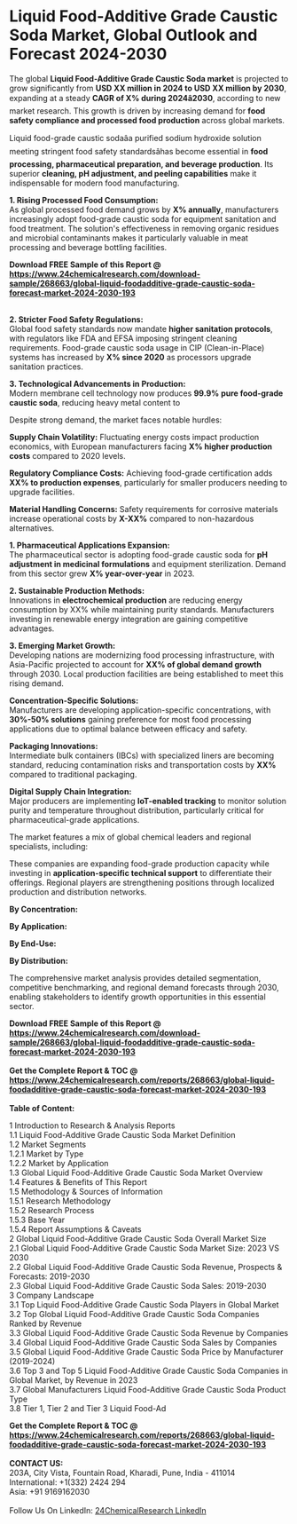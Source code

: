 <h1>Liquid Food-Additive Grade Caustic Soda Market, Global Outlook and Forecast 2024-2030</h1><p>The global <strong>Liquid Food-Additive Grade Caustic Soda market</strong> is projected to grow significantly from <strong>USD XX million in 2024 to USD XX million by 2030</strong>, expanding at a steady <strong>CAGR of X% during 2024â2030</strong>, according to new market research. This growth is driven by increasing demand for <strong>food safety compliance and processed food production</strong> across global markets.</p><p>Liquid food-grade caustic sodaâa purified sodium hydroxide solution meeting stringent food safety standardsâhas become essential in <strong>food processing, pharmaceutical preparation, and beverage production</strong>. Its superior <strong>cleaning, pH adjustment, and peeling capabilities</strong> make it indispensable for modern food manufacturing.</p><p><strong>1. Rising Processed Food Consumption:</strong><br>
As global processed food demand grows by <strong>X% annually</strong>, manufacturers increasingly adopt food-grade caustic soda for equipment sanitation and food treatment. The solution's effectiveness in removing organic residues and microbial contaminants makes it particularly valuable in meat processing and beverage bottling facilities.</p><div><b>Download FREE Sample of this Report @ 
            <a href="https://www.24chemicalresearch.com/download-sample/268663/global-liquid-foodadditive-grade-caustic-soda-forecast-market-2024-2030-193">
            https://www.24chemicalresearch.com/download-sample/268663/global-liquid-foodadditive-grade-caustic-soda-forecast-market-2024-2030-193</a></b></div><br><p><strong>2. Stricter Food Safety Regulations:</strong><br>
Global food safety standards now mandate <strong>higher sanitation protocols</strong>, with regulators like FDA and EFSA imposing stringent cleaning requirements. Food-grade caustic soda usage in CIP (Clean-in-Place) systems has increased by <strong>X% since 2020</strong> as processors upgrade sanitation practices.</p><p><strong>3. Technological Advancements in Production:</strong><br>
Modern membrane cell technology now produces <strong>99.9% pure food-grade caustic soda</strong>, reducing heavy metal content to 

</p><p>Despite strong demand, the market faces notable hurdles:</p><p><strong>Supply Chain Volatility:</strong> Fluctuating energy costs impact production economics, with European manufacturers facing <strong>X% higher production costs</strong> compared to 2020 levels.</p><p><strong>Regulatory Compliance Costs:</strong> Achieving food-grade certification adds <strong>XX% to production expenses</strong>, particularly for smaller producers needing to upgrade facilities.</p><p><strong>Material Handling Concerns:</strong> Safety requirements for corrosive materials increase operational costs by <strong>X-XX%</strong> compared to non-hazardous alternatives.</p><p><strong>1. Pharmaceutical Applications Expansion:</strong><br>
The pharmaceutical sector is adopting food-grade caustic soda for <strong>pH adjustment in medicinal formulations</strong> and equipment sterilization. Demand from this sector grew <strong>X% year-over-year</strong> in 2023.</p><p><strong>2. Sustainable Production Methods:</strong><br>
Innovations in <strong>electrochemical production</strong> are reducing energy consumption by XX% while maintaining purity standards. Manufacturers investing in renewable energy integration are gaining competitive advantages.</p><p><strong>3. Emerging Market Growth:</strong><br>
Developing nations are modernizing food processing infrastructure, with Asia-Pacific projected to account for <strong>XX% of global demand growth</strong> through 2030. Local production facilities are being established to meet this rising demand.</p><p><strong>Concentration-Specific Solutions:</strong><br>
	Manufacturers are developing application-specific concentrations, with <strong>30%-50% solutions</strong> gaining preference for most food processing applications due to optimal balance between efficacy and safety.</p><p><strong>Packaging Innovations:</strong><br>
	Intermediate bulk containers (IBCs) with specialized liners are becoming standard, reducing contamination risks and transportation costs by <strong>XX%</strong> compared to traditional packaging.</p><p><strong>Digital Supply Chain Integration:</strong><br>
	Major producers are implementing <strong>IoT-enabled tracking</strong> to monitor solution purity and temperature throughout distribution, particularly critical for pharmaceutical-grade applications.</p><p>The market features a mix of global chemical leaders and regional specialists, including:</p><p>These companies are expanding food-grade production capacity while investing in <strong>application-specific technical support</strong> to differentiate their offerings. Regional players are strengthening positions through localized production and distribution networks.</p><p><strong>By Concentration:</strong></p><p><strong>By Application:</strong></p><p><strong>By End-Use:</strong></p><p><strong>By Distribution:</strong></p><p>The comprehensive market analysis provides detailed segmentation, competitive benchmarking, and regional demand forecasts through 2030, enabling stakeholders to identify growth opportunities in this essential sector.</p><div><b>Download FREE Sample of this Report @ 
            <a href="https://www.24chemicalresearch.com/download-sample/268663/global-liquid-foodadditive-grade-caustic-soda-forecast-market-2024-2030-193">
            https://www.24chemicalresearch.com/download-sample/268663/global-liquid-foodadditive-grade-caustic-soda-forecast-market-2024-2030-193</a></b></div><br><div><b>Get the Complete Report & TOC @ 
            <a href="https://www.24chemicalresearch.com/reports/268663/global-liquid-foodadditive-grade-caustic-soda-forecast-market-2024-2030-193">
            https://www.24chemicalresearch.com/reports/268663/global-liquid-foodadditive-grade-caustic-soda-forecast-market-2024-2030-193</a></b></div><br>
            <b>Table of Content:</b><p>1 Introduction to Research & Analysis Reports<br />
    1.1 Liquid Food-Additive Grade Caustic Soda Market Definition<br />
    1.2 Market Segments<br />
        1.2.1 Market by Type<br />
        1.2.2 Market by Application<br />
    1.3 Global Liquid Food-Additive Grade Caustic Soda Market Overview<br />
    1.4 Features & Benefits of This Report<br />
    1.5 Methodology & Sources of Information<br />
        1.5.1 Research Methodology<br />
        1.5.2 Research Process<br />
        1.5.3 Base Year<br />
        1.5.4 Report Assumptions & Caveats<br />
2 Global Liquid Food-Additive Grade Caustic Soda Overall Market Size<br />
    2.1 Global Liquid Food-Additive Grade Caustic Soda Market Size: 2023 VS 2030<br />
    2.2 Global Liquid Food-Additive Grade Caustic Soda Revenue, Prospects & Forecasts: 2019-2030<br />
    2.3 Global Liquid Food-Additive Grade Caustic Soda Sales: 2019-2030<br />
3 Company Landscape<br />
    3.1 Top Liquid Food-Additive Grade Caustic Soda Players in Global Market<br />
    3.2 Top Global Liquid Food-Additive Grade Caustic Soda Companies Ranked by Revenue<br />
    3.3 Global Liquid Food-Additive Grade Caustic Soda Revenue by Companies<br />
    3.4 Global Liquid Food-Additive Grade Caustic Soda Sales by Companies<br />
    3.5 Global Liquid Food-Additive Grade Caustic Soda Price by Manufacturer (2019-2024)<br />
    3.6 Top 3 and Top 5 Liquid Food-Additive Grade Caustic Soda Companies in Global Market, by Revenue in 2023<br />
    3.7 Global Manufacturers Liquid Food-Additive Grade Caustic Soda Product Type<br />
    3.8 Tier 1, Tier 2 and Tier 3 Liquid Food-Ad</p><div><b>Get the Complete Report & TOC @ 
            <a href="https://www.24chemicalresearch.com/reports/268663/global-liquid-foodadditive-grade-caustic-soda-forecast-market-2024-2030-193">
            https://www.24chemicalresearch.com/reports/268663/global-liquid-foodadditive-grade-caustic-soda-forecast-market-2024-2030-193</a></b></div><br><b>CONTACT US:</b><br>
            203A, City Vista, Fountain Road, Kharadi, Pune, India - 411014<br>
            International: +1(332) 2424 294<br>
            Asia: +91 9169162030 <br><br>
            Follow Us On LinkedIn: <a href="https://www.linkedin.com/company/24chemicalresearch/">24ChemicalResearch LinkedIn</a>
